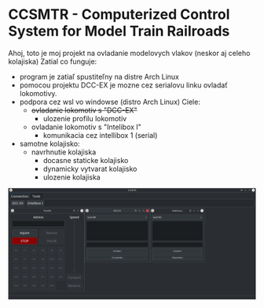 # CCSMTR - Computerized Control System for Model Train Railroads
Ahoj, toto je moj projekt na ovladanie modelovych vlakov (neskor aj celeho kolajiska)
Zatial co funguje:
- program je zatiaľ spustiteľny na distre Arch Linux
- pomocou projektu DCC-EX je mozne cez serialovu linku ovladať lokomotivy.
- podpora cez wsl vo windowse (distro Arch Linux)
  Ciele:
  - ~~ovladanie lokomotiv s "DCC-EX"~~
      - ulozenie profilu lokomotiv
  - ovladanie lokomotiv s "Intelibox I"
      - komunikacia cez intellibox 1 (serial)
- samotne kolajisko:
  - navrhnutie kolajiska
      - docasne staticke kolajisko
      - dynamicky vytvarat kolajisko
      - ulozenie kolajiska


![img.png](img.png)